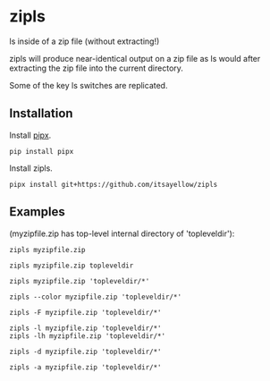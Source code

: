 # zipls
ls inside of a zip file (without extracting!)

zipls will produce near-identical output on a zip file as ls would after extracting the zip file into the current directory.

Some of the key ls switches are replicated.

## Installation

Install [pipx](https://github.com/pipxproject/pipx).

```
pip install pipx
```

Install zipls.

```
pipx install git+https://github.com/itsayellow/zipls
```

## Examples
(myzipfile.zip has top-level internal directory of 'topleveldir'):
    
    zipls myzipfile.zip

    zipls myzipfile.zip topleveldir

    zipls myzipfile.zip 'topleveldir/*'

    zipls --color myzipfile.zip 'topleveldir/*'

    zipls -F myzipfile.zip 'topleveldir/*'

    zipls -l myzipfile.zip 'topleveldir/*'
    zipls -lh myzipfile.zip 'topleveldir/*'
    
    zipls -d myzipfile.zip 'topleveldir/*'

    zipls -a myzipfile.zip 'topleveldir/*'
